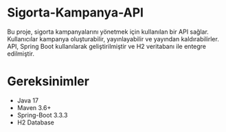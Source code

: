 # Sigorta-Kampanya-API
Bu proje, sigorta kampanyalarını yönetmek için kullanılan bir API sağlar. Kullanıcılar kampanya oluşturabilir, yayınlayabilir ve yayından kaldırabilirler. 
API, Spring Boot kullanılarak geliştirilmiştir ve H2 veritabanı ile entegre edilmiştir.

# Gereksinimler
- Java 17
- Maven 3.6+
- Spring-Boot 3.3.3
- H2 Database


